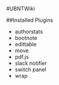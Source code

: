 #UBNTWiki

##Installed Plugins

+ authorstats
+ bootnote
+ edittable
+ move
+ pdf.js
+ slack notifier
+ switch panel
+ wrap
